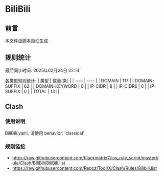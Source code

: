 # BiliBili

## 前言
本文件由脚本自动生成

## 规则统计
最后同步时间: 2025年02月24日 22:14

各类型规则统计:
| 类型 | 数量(条)  | 
| ---- | ----  |
| DOMAIN | 117 | 
| DOMAIN-SUFFIX | 62 | 
| DOMAIN-KEYWORD | 0 | 
| IP-CIDR | 8 | 
| IP-CIDR6 | 0 | 
| IP-SUFFIX | 0 | 
| TOTAL | 131 | 
## Clash 
### 使用说明 
BiliBili.yaml, 请使用 behavior: 'classical' 
### 规则链接 
- https://raw.githubusercontent.com/blackmatrix7/ios_rule_script/master/rule/Clash/BiliBili/BiliBili.list 
- https://raw.githubusercontent.com/Repcz/Tool/X/Clash/Rules/Bilibili.list 
